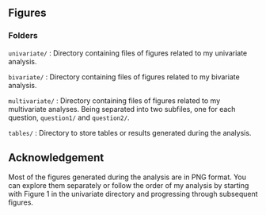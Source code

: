 ## Figures 

### Folders

`univariate/` : Directory containing files of figures related to my univariate analysis.

`bivariate/` : Directory containing files of figures related to my bivariate analysis.

`multivariate/` : Directory containing files of figures related to my multivariate analyses. Being separated into two subfiles, one for each question, `question1/` and  `question2/`. 

`tables/` : Directory to store tables or results generated during the analysis.

## Acknowledgement 

Most of the figures generated during the analysis are in PNG format. 
You can explore them separately or follow the order of my analysis by 
starting with Figure 1 in the univariate directory and progressing 
through subsequent figures.
